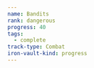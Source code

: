 ```yaml
---
name: Bandits
rank: dangerous
progress: 40
tags:
  - complete
track-type: Combat
iron-vault-kind: progress
---
```



```iron-vault-track
```

